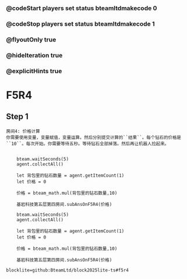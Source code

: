 ### @codeStart players set status bteamltdmakecode 0
### @codeStop players set status bteamltdmakecode 1

### @flyoutOnly true
### @hideIteration true
### @explicitHints true

# F5R4

## Step 1
    房间4: 价格计算
    你需要使用变量，变量赋值，变量运算。然后分别提交计算的``结果``。每个钻石的价格是``10``。每次开始。你需要等待五秒。等待钻石全部掉落。然后再让机器人捡起来。

```ghost
    
    bteam.waitSeconds(5)
    agent.collectAll()

    let 背包里的钻石数量 = agent.getItemCount(1)
    let 价格 = 0
    
    价格 = bteam_math.mul(背包里的钻石数量,10)
 
    基岩科技第五层第四房间.subAnsOnF5R4(价格)
```
```template
    bteam.waitSeconds(5)
    agent.collectAll()

    let 背包里的钻石数量 = agent.getItemCount(1)
    let 价格 = 0
    
    价格 = bteam_math.mul(背包里的钻石数量,10)
 
    基岩科技第五层第四房间.subAnsOnF5R4(价格)
```

```package
blocklite=github:BteamLtd/block2025lite-ts#f5r4
```
